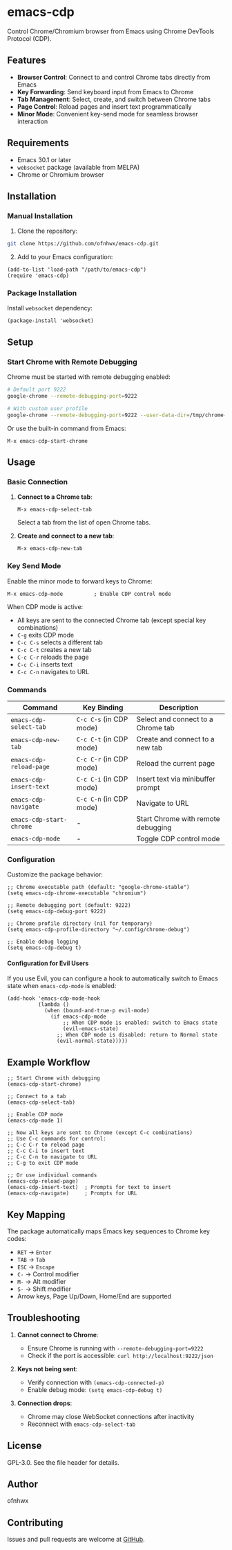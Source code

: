 # emacs-cdp

Control Chrome/Chromium browser from Emacs using Chrome DevTools Protocol (CDP).

## Features

- **Browser Control**: Connect to and control Chrome tabs directly from Emacs
- **Key Forwarding**: Send keyboard input from Emacs to Chrome
- **Tab Management**: Select, create, and switch between Chrome tabs
- **Page Control**: Reload pages and insert text programmatically
- **Minor Mode**: Convenient key-send mode for seamless browser interaction

## Requirements

- Emacs 30.1 or later
- `websocket` package (available from MELPA)
- Chrome or Chromium browser

## Installation

### Manual Installation

1. Clone the repository:
```bash
git clone https://github.com/ofnhwx/emacs-cdp.git
```

2. Add to your Emacs configuration:
```elisp
(add-to-list 'load-path "/path/to/emacs-cdp")
(require 'emacs-cdp)
```

### Package Installation

Install `websocket` dependency:
```elisp
(package-install 'websocket)
```

## Setup

### Start Chrome with Remote Debugging

Chrome must be started with remote debugging enabled:

```bash
# Default port 9222
google-chrome --remote-debugging-port=9222

# With custom user profile
google-chrome --remote-debugging-port=9222 --user-data-dir=/tmp/chrome-debug
```

Or use the built-in command from Emacs:
```elisp
M-x emacs-cdp-start-chrome
```

## Usage

### Basic Connection

1. **Connect to a Chrome tab**:
   ```elisp
   M-x emacs-cdp-select-tab
   ```
   Select a tab from the list of open Chrome tabs.

2. **Create and connect to a new tab**:
   ```elisp
   M-x emacs-cdp-new-tab
   ```

### Key Send Mode

Enable the minor mode to forward keys to Chrome:

```elisp
M-x emacs-cdp-mode          ; Enable CDP control mode
```

When CDP mode is active:
- All keys are sent to the connected Chrome tab (except special key combinations)
- `C-g` exits CDP mode
- `C-c C-s` selects a different tab
- `C-c C-t` creates a new tab
- `C-c C-r` reloads the page
- `C-c C-i` inserts text
- `C-c C-n` navigates to URL

### Commands

| Command | Key Binding | Description |
|---------|-------------|-------------|
| `emacs-cdp-select-tab` | `C-c C-s` (in CDP mode) | Select and connect to a Chrome tab |
| `emacs-cdp-new-tab` | `C-c C-t` (in CDP mode) | Create and connect to a new tab |
| `emacs-cdp-reload-page` | `C-c C-r` (in CDP mode) | Reload the current page |
| `emacs-cdp-insert-text` | `C-c C-i` (in CDP mode) | Insert text via minibuffer prompt |
| `emacs-cdp-navigate` | `C-c C-n` (in CDP mode) | Navigate to URL |
| `emacs-cdp-start-chrome` | - | Start Chrome with remote debugging |
| `emacs-cdp-mode` | - | Toggle CDP control mode |

### Configuration

Customize the package behavior:

```elisp
;; Chrome executable path (default: "google-chrome-stable")
(setq emacs-cdp-chrome-executable "chromium")

;; Remote debugging port (default: 9222)
(setq emacs-cdp-debug-port 9222)

;; Chrome profile directory (nil for temporary)
(setq emacs-cdp-profile-directory "~/.config/chrome-debug")

;; Enable debug logging
(setq emacs-cdp-debug t)
```

#### Configuration for Evil Users

If you use Evil, you can configure a hook to automatically switch to Emacs state when `emacs-cdp-mode` is enabled:

```elisp
(add-hook 'emacs-cdp-mode-hook
          (lambda ()
            (when (bound-and-true-p evil-mode)
              (if emacs-cdp-mode
                  ;; When CDP mode is enabled: switch to Emacs state
                  (evil-emacs-state)
                ;; When CDP mode is disabled: return to Normal state
                (evil-normal-state)))))
```

## Example Workflow

```elisp
;; Start Chrome with debugging
(emacs-cdp-start-chrome)

;; Connect to a tab
(emacs-cdp-select-tab)

;; Enable CDP mode
(emacs-cdp-mode 1)

;; Now all keys are sent to Chrome (except C-c combinations)
;; Use C-c commands for control:
;; C-c C-r to reload page
;; C-c C-i to insert text
;; C-c C-n to navigate to URL
;; C-g to exit CDP mode

;; Or use individual commands
(emacs-cdp-reload-page)
(emacs-cdp-insert-text)  ; Prompts for text to insert
(emacs-cdp-navigate)     ; Prompts for URL
```

## Key Mapping

The package automatically maps Emacs key sequences to Chrome key codes:

- `RET` → `Enter`
- `TAB` → `Tab`
- `ESC` → `Escape`
- `C-` → Control modifier
- `M-` → Alt modifier
- `S-` → Shift modifier
- Arrow keys, Page Up/Down, Home/End are supported

## Troubleshooting

1. **Cannot connect to Chrome**:
   - Ensure Chrome is running with `--remote-debugging-port=9222`
   - Check if the port is accessible: `curl http://localhost:9222/json`

2. **Keys not being sent**:
   - Verify connection with `(emacs-cdp-connected-p)`
   - Enable debug mode: `(setq emacs-cdp-debug t)`

3. **Connection drops**:
   - Chrome may close WebSocket connections after inactivity
   - Reconnect with `emacs-cdp-select-tab`

## License

GPL-3.0. See the file header for details.

## Author

ofnhwx

## Contributing

Issues and pull requests are welcome at [GitHub](https://github.com/ofnhwx/emacs-cdp).
